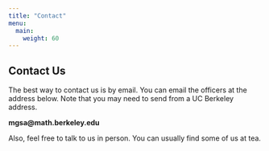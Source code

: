 ```yaml
---
title: "Contact"
menu:
  main:
    weight: 60
---
```


## Contact Us

The best way to contact us is by email. 
You can email the officers at the address below. 
Note that you may need to send from a UC Berkeley address.

**mgsa&#64;math.berkeley.edu**

Also, feel free to talk to us in person. You can usually find some of us at tea.
